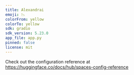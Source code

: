 ```yaml
---
title: Alexandrai
emoji: 📉
colorFrom: yellow
colorTo: yellow
sdk: gradio
sdk_version: 5.23.0
app_file: app.py
pinned: false
license: mit
---
```


Check out the configuration reference at https://huggingface.co/docs/hub/spaces-config-reference
